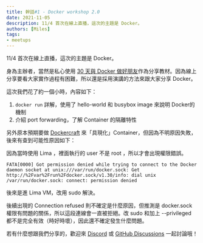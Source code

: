 ```yaml
---
title: 幹話#1 - Docker workshop 2.0
date: 2021-11-05
description: 11/4 首次在線上直播，這次的主題是 Docker。
authors: [Miles]
tags:
- meetups
---
```


11/4 首次在線上直播，這次的主題是 Docker。

<!--truncate-->

身為主辦者，當然是私心使用 [30 天與 Docker 做好朋友](https://dockerbook.tw/)作為分享教材。因為線上分享要看大家實作過程有困難，所以還是採用演講的方法來跟大家分享 Docker。

這次我們花了約一個小時，內容如下：

1. `docker run` 詳解，使用了 hello-world 和 busybox image 來說明 Docker的機制
2. 介紹 port forwarding，了解 Container 的隔離特性

另外原本預期要做 [Dockercraft](https://github.com/docker/dockercraft) 來「具現化」Container，但因為不明原因失敗，後來有查到可能性原因如下：

因為當時使用 Lima ，裡面執行的 user 不是 root ，所以才會出現權限錯誤。

```
FATA[0000] Got permission denied while trying to connect to the Docker daemon socket at unix:///var/run/docker.sock: Get http://%2Fvar%2Frun%2Fdocker.sock/v1.30/info: dial unix /var/run/docker.sock: connect: permission denied
```

後來是進 Lima VM，改用 sudo 解決。

後續出現的 Connection refused 則不確定是什麼原因，但推測是 docker.sock 權限有問題的關係，所以這段連線會一直被拒絕。改 sudo 和加上 --privileged 都不是完全有效（時好時壞），因此還不確定發生什麼問題。

若有什麼想跟我們分享的，歡迎來 [Discord](https://discord.io/ganhuaking) 或 [GitHub Discussions](https://github.com/ganhuaking/meetups/discussions) 一起討論哦！
